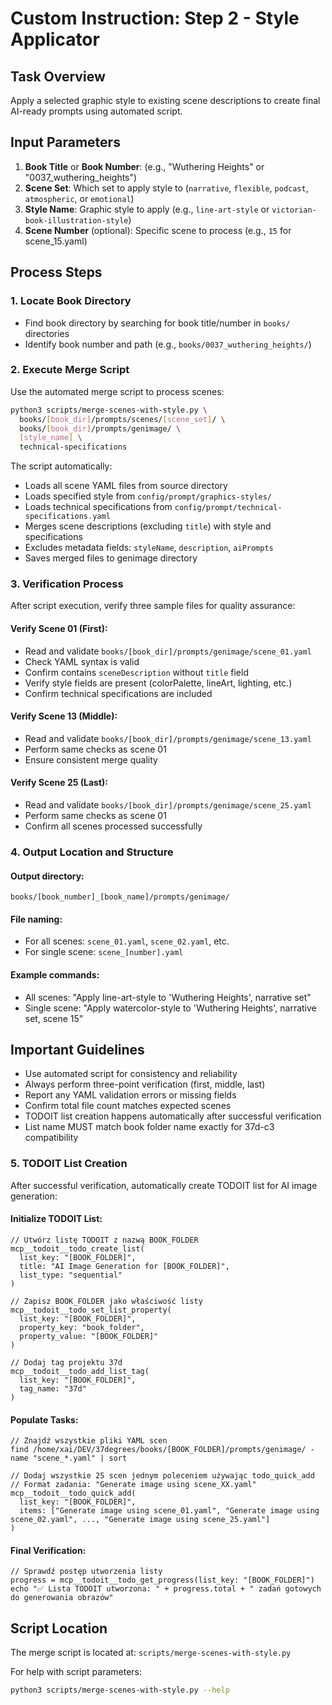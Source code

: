 # Custom Instruction: Step 2 - Style Applicator

## Task Overview
Apply a selected graphic style to existing scene descriptions to create final AI-ready prompts using automated script.

## Input Parameters
1. **Book Title** or **Book Number**: (e.g., "Wuthering Heights" or "0037_wuthering_heights")
2. **Scene Set**: Which set to apply style to (`narrative`, `flexible`, `podcast`, `atmospheric`, or `emotional`)
3. **Style Name**: Graphic style to apply (e.g., `line-art-style` or `victorian-book-illustration-style`)
4. **Scene Number** (optional): Specific scene to process (e.g., `15` for scene_15.yaml)

## Process Steps

### 1. Locate Book Directory
- Find book directory by searching for book title/number in `books/` directories
- Identify book number and path (e.g., `books/0037_wuthering_heights/`)

### 2. Execute Merge Script
Use the automated merge script to process scenes:

```bash
python3 scripts/merge-scenes-with-style.py \
  books/[book_dir]/prompts/scenes/[scene_set]/ \
  books/[book_dir]/prompts/genimage/ \
  [style_name] \
  technical-specifications
```

The script automatically:
- Loads all scene YAML files from source directory
- Loads specified style from `config/prompt/graphics-styles/`
- Loads technical specifications from `config/prompt/technical-specifications.yaml`
- Merges scene descriptions (excluding `title`) with style and specifications
- Excludes metadata fields: `styleName`, `description`, `aiPrompts`
- Saves merged files to genimage directory

### 3. Verification Process
After script execution, verify three sample files for quality assurance:

#### Verify Scene 01 (First):
- Read and validate `books/[book_dir]/prompts/genimage/scene_01.yaml`
- Check YAML syntax is valid
- Confirm contains `sceneDescription` without `title` field
- Verify style fields are present (colorPalette, lineArt, lighting, etc.)
- Confirm technical specifications are included

#### Verify Scene 13 (Middle):
- Read and validate `books/[book_dir]/prompts/genimage/scene_13.yaml`
- Perform same checks as scene 01
- Ensure consistent merge quality

#### Verify Scene 25 (Last):
- Read and validate `books/[book_dir]/prompts/genimage/scene_25.yaml`
- Perform same checks as scene 01
- Confirm all scenes processed successfully

### 4. Output Location and Structure

#### Output directory:
```
books/[book_number]_[book_name]/prompts/genimage/
```

#### File naming:
- For all scenes: `scene_01.yaml`, `scene_02.yaml`, etc.
- For single scene: `scene_[number].yaml`

#### Example commands:
- All scenes: "Apply line-art-style to 'Wuthering Heights', narrative set"
- Single scene: "Apply watercolor-style to 'Wuthering Heights', narrative set, scene 15"

## Important Guidelines
- Use automated script for consistency and reliability
- Always perform three-point verification (first, middle, last)
- Report any YAML validation errors or missing fields
- Confirm total file count matches expected scenes
- TODOIT list creation happens automatically after successful verification
- List name MUST match book folder name exactly for 37d-c3 compatibility

### 5. TODOIT List Creation
After successful verification, automatically create TODOIT list for AI image generation:

#### Initialize TODOIT List:
```
// Utwórz listę TODOIT z nazwą BOOK_FOLDER
mcp__todoit__todo_create_list(
  list_key: "[BOOK_FOLDER]",
  title: "AI Image Generation for [BOOK_FOLDER]",
  list_type: "sequential"
)

// Zapisz BOOK_FOLDER jako właściwość listy
mcp__todoit__todo_set_list_property(
  list_key: "[BOOK_FOLDER]",
  property_key: "book_folder", 
  property_value: "[BOOK_FOLDER]"
)

// Dodaj tag projektu 37d
mcp__todoit__todo_add_list_tag(
  list_key: "[BOOK_FOLDER]",
  tag_name: "37d"
)
```

#### Populate Tasks:
```
// Znajdź wszystkie pliki YAML scen
find /home/xai/DEV/37degrees/books/[BOOK_FOLDER]/prompts/genimage/ -name "scene_*.yaml" | sort

// Dodaj wszystkie 25 scen jednym poleceniem używając todo_quick_add
// Format zadania: "Generate image using scene_XX.yaml"
mcp__todoit__todo_quick_add(
  list_key: "[BOOK_FOLDER]",
  items: ["Generate image using scene_01.yaml", "Generate image using scene_02.yaml", ..., "Generate image using scene_25.yaml"]
)
```

#### Final Verification:
```
// Sprawdź postęp utworzenia listy
progress = mcp__todoit__todo_get_progress(list_key: "[BOOK_FOLDER]")
echo "✅ Lista TODOIT utworzona: " + progress.total + " zadań gotowych do generowania obrazów"
```

## Script Location
The merge script is located at: `scripts/merge-scenes-with-style.py`

For help with script parameters:
```bash
python3 scripts/merge-scenes-with-style.py --help
```